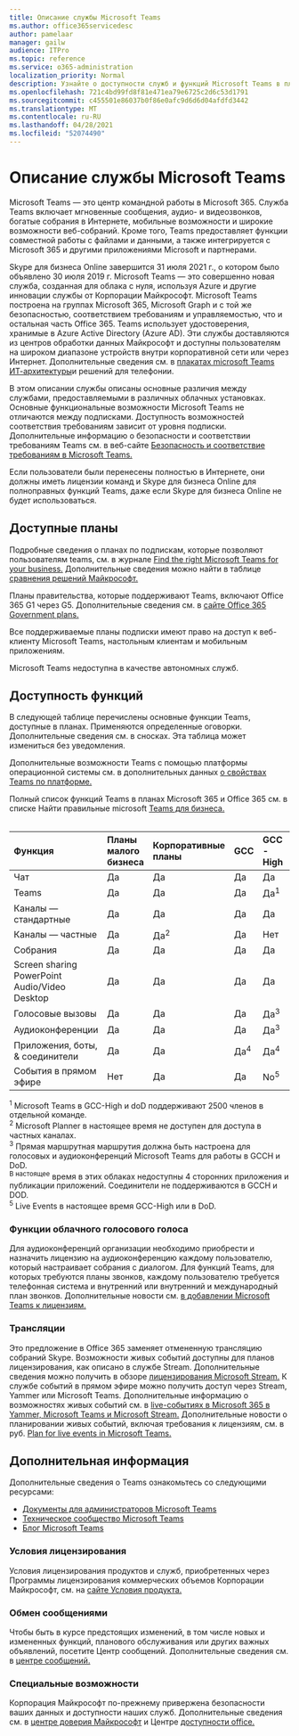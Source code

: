 ```yaml
---
title: Описание службы Microsoft Teams
ms.author: office365servicedesc
author: pamelaar
manager: gailw
audience: ITPro
ms.topic: reference
ms.service: o365-administration
localization_priority: Normal
description: Узнайте о доступности служб и функций Microsoft Teams в планах Microsoft 365 и Office 365.
ms.openlocfilehash: 721c4bd99fd8f81e471ea79e6725c2d6c53d1791
ms.sourcegitcommit: c455501e86037b0f86e0afc9d6d6d04afdfd3442
ms.translationtype: MT
ms.contentlocale: ru-RU
ms.lasthandoff: 04/28/2021
ms.locfileid: "52074490"
---
```

# <a name="microsoft-teams-service-description"></a>Описание службы Microsoft Teams

Microsoft Teams — это центр командной работы в Microsoft 365. Служба Teams включает мгновенные сообщения, аудио- и видеозвонков, богатые собрания в Интернете, мобильные возможности и широкие возможности веб-собраний. Кроме того, Teams предоставляет функции совместной работы с файлами и данными, а также интегрируется с Microsoft 365 и другими приложениями Microsoft и партнерами.

Skype для бизнеса Online завершится 31 июля 2021 г., о котором было объявлено 30 июля 2019 г. [](https://techcommunity.microsoft.com/t5/Microsoft-Teams-Blog/Skype-for-Business-Online-to-Be-Retired-in-2021/ba-p/777833) Microsoft Teams — это совершенно новая служба, созданная для облака с нуля, используя Azure и другие инновации службы от Корпорации Майкрософт. Microsoft Teams построена на группах Microsoft 365, Microsoft Graph и с той же безопасностью, соответствием требованиям и управляемостью, что и остальная часть Office 365. Teams использует удостоверения, хранимые в Azure Active Directory (Azure AD). Эти службы доставляются из центров обработки данных Майкрософт и доступны пользователям на широком диапазоне устройств внутри корпоративной сети или через Интернет. Дополнительные сведения см. в [плакатах microsoft Teams ИТ-архитектуры](/microsoftteams/teams-architecture-solutions-posters)и решений для телефонии.

В этом описании службы описаны основные различия между службами, предоставляемыми в различных облачных установках. Основные функциональные возможности Microsoft Teams не отличаются между подписками. Доступность возможностей соответствия требованиям зависит от уровня подписки. Дополнительные информацию о безопасности и соответствии требованиям Teams см. в веб-сайте [Безопасность и соответствие требованиям в Microsoft Teams.](/microsoftteams/security-compliance-overview)

Если пользователи были перенесены полностью в Интернете, они должны иметь лицензии команд и Skype для бизнеса Online для полноправных функций Teams, даже если Skype для бизнеса Online не будет использоваться.

## <a name="available-plans"></a>Доступные планы

Подробные сведения о планах по подпискам, которые позволяют пользователям teams, см. в журнале [Find the right Microsoft Teams for your business.](https://www.microsoft.com/microsoft-teams/compare-microsoft-teams-options) Дополнительные сведения можно найти в таблице [сравнения решений Майкрософт.](https://go.microsoft.com/fwlink/?linkid=2139145)

Планы правительства, которые поддерживают Teams, включают Office 365 G1 через G5. Дополнительные сведения см. в [сайте Office 365 Government plans.](https://www.microsoft.com/microsoft-365/government/compare-office-365-government-plans)

Все поддерживаемые планы подписки имеют право на доступ к веб-клиенту Microsoft Teams, настольным клиентам и мобильным приложениям.

Microsoft Teams недоступна в качестве автономных служб.

## <a name="feature-availability"></a>Доступность функций

В следующей таблице перечислены основные функции Teams, доступные в планах. Применяются определенные оговорки. Дополнительные сведения см. в сносках. Эта таблица может измениться без уведомления.

Дополнительные возможности Teams с помощью платформы операционной системы см. в дополнительных данных [о свойствах Teams по платформе.](https://aka.ms/teamsfeaturesbyplatform)

Полный список функций Teams в планах Microsoft 365 и Office 365 см. в списке Найти правильные microsoft [Teams для бизнеса.](https://www.microsoft.com/microsoft-teams/compare-microsoft-teams-options)<br><br>

| Функция | Планы малого бизнеса | Корпоративные планы | GCC | GCC - High | DOD | Планы образования |
|:-----|:-----|:-----|:-----|:-----|:-----|:-----|
|Чат  <br/> |Да  <br/> |Да  <br/> |Да  <br/> |Да  <br/> |Да  <br/> |Да  <br/> |
|Teams  <br/> |Да <br/> |Да <br/> |Да <br/> |Да<sup>1</sup>  <br/> |Да<sup>1</sup>  <br/> |Да  <br/> |
|Каналы — стандартные  <br/> |Да  <br/> |Да  <br/> |Да  <br/> |Да  <br/> |Да  <br/> |Да  <br/> |
|Каналы — частные  <br/> |Да  <br/> |Да<sup>2</sup>  <br/> |Да <br/> |Нет  <br/> |Нет <br/> |Да  <br/> |
|Собрания  <br/> |Да  <br/> |Да  <br/> |Да  <br/> |Да  <br/> |Да  <br/> |Да  <br/> |
|Screen sharing PowerPoint Audio/Video Desktop <br/> |Да  <br/> |Да  <br/> |Да  <br/> |Да  <br/> |Да  <br/> |Да  <br/> |
|Голосовые вызовы  <br/> |Да  <br/> |Да  <br/> |Да  <br/> |Да<sup>3</sup>  <br/> |Да<sup>3</sup>  <br/> |Да  <br/> |
|Аудиоконференции  <br/> |Да  <br/> |Да  <br/> |Да  <br/> |Да<sup>3</sup>  <br/> |Да<sup>3</sup>  <br/> |Да  <br/> |
|Приложения, боты, & соединители  <br/> |Да  <br/> |Да  <br/> |Да<sup>4</sup>  <br/> |Да<sup>4</sup>  <br/> |Да<sup>4</sup>  <br/> |Да  <br/> |
|События в прямом эфире  <br/> |Нет  <br/> |Да  <br/> |Да  <br/> |No<sup>5</sup>  <br/> |No<sup>5</sup>  <br/> |Да  <br/> |

<sup>1</sup> Microsoft Teams в GCC-High и doD поддерживают 2500 членов в отдельной команде.<br/>
<sup>2</sup> Microsoft Planner в настоящее время не доступен для доступа в частных каналах.<br/>
<sup>3</sup> Прямая маршрутная маршрутия должна быть настроена для голосовых и аудиоконференций Microsoft Teams для работы в GCCH и DoD.<br/>
<sup>В настоящее</sup> время в этих облаках недоступны 4 сторонних приложения и публикации приложений. Соединители не поддерживаются в GCCH и DOD.<br/>
<sup>5</sup> Live Events в настоящее время GCC-High или в DoD.<br/>

### <a name="cloud-voice-features"></a>Функции облачного голосового голоса

Для аудиоконференций организации необходимо приобрести и назначить лицензию на аудиоконференцию каждому пользователю, который настраивает собрания с диалогом. Для функций Teams, для которых требуются планы звонков, каждому пользователю требуется телефонная система и внутренний или внутренний и международный план звонков. Дополнительные новости см. [в добавлении Microsoft Teams к лицензиям.](/microsoftteams/teams-add-on-licensing/microsoft-teams-add-on-licensing)

### <a name="live-events"></a>Трансляции

Это предложение в Office 365 заменяет отмененную трансляцию собраний Skype. Возможности живых событий доступны для планов лицензирования, как описано в службе Stream. Дополнительные сведения можно получить в обзоре [лицензирования Microsoft Stream.](/stream/license-overview) К службе событий в прямом эфире можно получить доступ через Stream, Yammer или Microsoft Teams. Дополнительные информацию о возможностях живых событий см. в [live-событиях в Microsoft 365 в Yammer, Microsoft Teams и Microsoft Stream.](/stream/live-event-m365) Дополнительные новости о планировании живых событий, включая требования к лицензиям, см. в руб. [Plan for live events in Microsoft Teams.](/microsoftteams/teams-live-events/plan-for-teams-live-events)

## <a name="learn-more"></a>Дополнительная информация

Дополнительные сведения о Teams ознакомьтесь со следующими ресурсами:
 
- [Документы для администраторов Microsoft Teams](/MicrosoftTeams)
- [Техническое сообщество Microsoft Teams](https://techcommunity.microsoft.com/t5/microsoft-teams/ct-p/MicrosoftTeams)
- [Блог Microsoft Teams](https://aka.ms/TeamsBlog)

### <a name="licensing-terms"></a>Условия лицензирования

Условия лицензирования продуктов и служб, приобретенных через Программы лицензирования коммерческих объемов Корпорации Майкрософт, см. на [сайте Условия продукта.](https://www.microsoft.com/licensing/terms/) 

### <a name="messaging"></a>Обмен сообщениями 

Чтобы быть в курсе предстоящих изменений, в том числе новых и измененных функций, планового обслуживания или других важных объявлений, посетите Центр сообщений. Дополнительные сведения см. в [центре сообщений.](/microsoft-365/admin/manage/message-center)

### <a name="accessibility"></a>Специальные возможности

Корпорация Майкрософт по-прежнему привержена безопасности ваших данных и доступности наших служб. Дополнительные сведения см. в [центре доверия Майкрософт](https://www.microsoft.com/trust-center) и Центре [доступности office.](https://support.office.com/article/ecab0fcf-d143-4fe8-a2ff-6cd596bddc6d)
